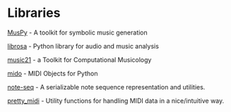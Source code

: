 # Libraries

[MusPy](https://github.com/salu133445/muspy) - A toolkit for symbolic music generation

[librosa](https://github.com/librosa/librosa) - Python library for audio and music analysis

[music21](https://github.com/cuthbertLab/music21) - a Toolkit for Computational Musicology

[mido](https://github.com/mido/mido) - MIDI Objects for Python

[note-seq](https://github.com/magenta/note-seq) - A serializable note sequence representation and utilities.

[pretty_midi](https://github.com/craffel/pretty-midi) - Utility functions for handling MIDI data in a nice/intuitive way.
